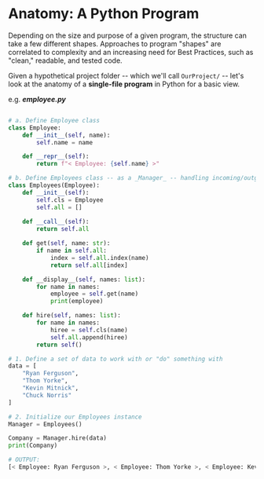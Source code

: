 # Anatomy: A Python Program

Depending on the size and purpose of a given program, the structure can take a few different shapes. Approaches to program "shapes" are correlated to complexity and an increasing need for Best Practices, such as "clean," readable, and tested code.

Given a hypothetical project folder -- which we'll call `OurProject/` -- let's look at the anatomy of a **single-file program** in Python for a basic view.


e.g. **_employee.py_**
```python

# a. Define Employee class
class Employee:
    def __init__(self, name):
        self.name = name

    def __repr__(self):
        return f"< Employee: {self.name} >"

# b. Define Employees class -- as a _Manager_ -- handling incoming/outgoing Employee objects
class Employees(Employee):
    def __init__(self):
        self.cls = Employee
        self.all = []
 
    def __call__(self):
        return self.all

    def get(self, name: str):
        if name in self.all:
            index = self.all.index(name)
            return self.all[index]

    def __display__(self, names: list):
        for name in names:
            employee = self.get(name)
            print(employee)

    def hire(self, names: list):
        for name in names:
            hiree = self.cls(name)
            self.all.append(hiree)
        return self()

# 1. Define a set of data to work with or "do" something with
data = [
    "Ryan Ferguson",
    "Thom Yorke",
    "Kevin Mitnick",
    "Chuck Norris"
]

# 2. Initialize our Employees instance
Manager = Employees()

Company = Manager.hire(data)
print(Company)

# OUTPUT:
[< Employee: Ryan Ferguson >, < Employee: Thom Yorke >, < Employee: Kevin Mitnick >, < Employee: Chuck Norris >]
```
